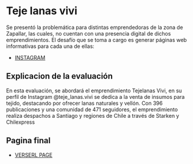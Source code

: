 # Teje lanas vivi

Se presentó la problemática para distintas emprendedoras de la zona de Zapallar, las cuales,
no cuentan con una presencia digital de dichos emprendimientos. El desafío que se toma
a cargo es generar páginas web informativas para cada una de ellas:

- [INSTAGRAM](https://www.instagram.com/teje_lanas.vivi)

## Explicacion de la evaluación
En esta evaluación, se abordará el emprendimiento Tejelanas Vivi, en su perfil de Instagram
@teje_lanas.vivi se dedica a la venta de insumos para tejido, destacando por ofrecer lanas
naturales y vellón. Con 396 publicaciones y una comunidad de 471 seguidores, el
emprendimiento realiza despachos a Santiago y regiones de Chile a través de Starken y
Chilexpress

## Pagina final
- [VERSERL PAGE](https://github.com/vitejs/vite/tree/main/packages/create-vite/template-react-ts) 
